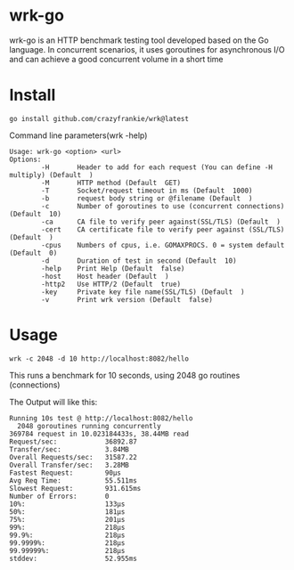 # wrk-go

wrk-go is an HTTP benchmark testing tool developed based on the Go language. In concurrent scenarios, it uses goroutines for asynchronous I/O and can achieve a good concurrent volume in a short time

# Install
```
go install github.com/crazyfrankie/wrk@latest
```

Command line parameters(wrk -help)
```
Usage: wrk-go <option> <url>
Options:
        -H       Header to add for each request (You can define -H multiply) (Default  )
        -M       HTTP method (Default  GET)
        -T       Socket/request timeout in ms (Default  1000)
        -b       request body string or @filename (Default  )
        -c       Number of goroutines to use (concurrent connections) (Default  10)
        -ca      CA file to verify peer against(SSL/TLS) (Default  )
        -cert    CA certificate file to verify peer against (SSL/TLS) (Default  )
        -cpus    Numbers of cpus, i.e. GOMAXPROCS. 0 = system default (Default  0)
        -d       Duration of test in second (Default  10)
        -help    Print Help (Default  false)
        -host    Host header (Default  )
        -http2   Use HTTP/2 (Default  true)
        -key     Private key file name(SSL/TLS) (Default  )
        -v       Print wrk version (Default  false)
```

# Usage
```
wrk -c 2048 -d 10 http://localhost:8082/hello
```

This runs a benchmark for 10 seconds, using 2048 go routines (connections)

The Output will like this:
```
Running 10s test @ http://localhost:8082/hello
  2048 goroutines running concurrently
369784 request in 10.023184433s, 38.44MB read
Request/sec:            36892.87
Transfer/sec:           3.84MB
Overall Requests/sec:   31587.22
Overall Transfer/sec:   3.28MB
Fastest Request:        90µs
Avg Req Time:           55.511ms
Slowest Request:        931.615ms
Number of Errors:       0
10%:                    133µs
50%:                    181µs
75%:                    201µs
99%:                    218µs
99.9%:                  218µs
99.9999%:               218µs
99.99999%:              218µs
stddev:                 52.955ms
```